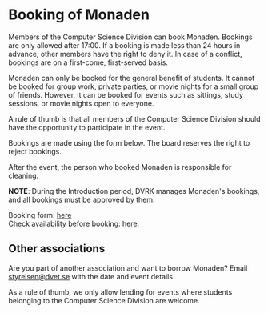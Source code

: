 # Booking of Monaden

Members of the Computer Science Division can book Monaden. Bookings are only allowed after 17:00. If a booking is made less than 24 hours in advance, other members have the right to deny it. In case of a conflict, bookings are on a first-come, first-served basis.

Monaden can only be booked for the general benefit of students. It cannot be booked for group work, private parties, or movie nights for a small group of friends. However, it can be booked for events such as sittings, study sessions, or movie nights open to everyone.

A rule of thumb is that all members of the Computer Science Division should have the opportunity to participate in the event.

Bookings are made using the form below. The board reserves the right to reject bookings.

After the event, the person who booked Monaden is responsible for cleaning.

**NOTE**: During the Introduction period, DVRK manages Monaden's bookings, and all bookings must be approved by them.

Booking form: [here](https://forms.gle/u7m5iTYhLqtQbNhe6)  
Check availability before booking: [here](https://calendar.google.com/calendar/embed?src=c_cd70b7365c189248ae5fce47932c65729fb3a0a4052a83b610613f1e6dcfd047%40group.calendar.google.com&ctz=Europe%2FStockholm).

## Other associations

Are you part of another association and want to borrow Monaden? Email [styrelsen@dvet.se](mailto:styrelsen@dvet.se) with the date and event details.

As a rule of thumb, we only allow lending for events where students belonging to the Computer Science Division are welcome.
